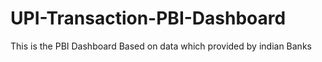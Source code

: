 # UPI-Transaction-PBI-Dashboard
This is the PBI Dashboard Based on data which provided by indian Banks
